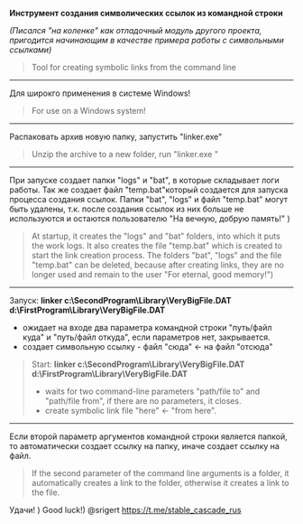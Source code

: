 **Инструмент создания символических ссылок из командной строки**

_(Писался "на коленке" как отладочный модуль другого проекта, пригодится начинающим в качестве примера работы с символьными ссылками)_

> Tool for creating symbolic links from the command line

---

Для широкго применения в системе Windows!

> For use on a Windows system!

---

Распаковать архив новую папку, запустить "linker.exe"

> Unzip the archive to a new folder, run "linker.exe "

---

При запуске создает папки "logs" и "bat", в которые складывает логи работы. Так же создает файл "temp.bat"который создается для запуска процесса создания ссылок. Папки "bat", "logs" и файл "temp.bat" могут быть удалены, т.к. после создания ссылок из них больше не используются и остаются пользователю "На вечную, добрую память!" )

> At startup, it creates the "logs" and "bat" folders, into which it puts the work logs. It also creates the file "temp.bat" which is created to start the link creation process. The folders "bat", "logs" and the file "temp.bat" can be deleted, because after creating links, they are no longer used and remain to the user "For eternal, good memory!")

---

Запуск:  **linker  c:\SecondProgram\Library\VeryBigFile.DAT   d:\FirstProgram\Library\VeryBigFile.DAT**

- ожидает на входе два параметра командной строки "путь/файл куда" и "путь/файл откуда", если параметров нет, закрывается.
- создает символьную ссылку - файл "сюда" <- на файл "отcюда"

>  Start:  **linker  c:\SecondProgram\Library\VeryBigFile.DAT  d:\FirstProgram\Library\VeryBigFile.DAT**
>- waits for two command-line parameters "path/file to" and "path/file from", if there are no parameters, it closes.
>- create symbolic link file "here" <- "from here".

---

Если второй параметр аргументов командной строки является папкой, то автоматически создает ссылку на папку, иначе создает ссылку на файл.
>If the second parameter of the command line arguments is a folder, it automatically creates a link to the folder, otherwise it creates a link to the file.

Удачи! )
Good luck!)
@srigert
https://t.me/stable_cascade_rus

